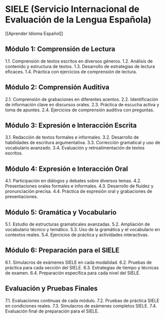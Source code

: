 # SIELE (Servicio Internacional de Evaluación de la Lengua Española)

[[Aprender Idioma Español]]

## Módulo 1: Comprensión de Lectura

1.1. Comprensión de textos escritos en diversos géneros.
1.2. Análisis de contenido y estructura de textos.
1.3. Desarrollo de estrategias de lectura eficaces.
1.4. Práctica con ejercicios de comprensión de lectura.

## Módulo 2: Comprensión Auditiva

2.1. Comprensión de grabaciones en diferentes acentos.
2.2. Identificación de información clave en discursos orales.
2.3. Práctica de escucha activa y toma de apuntes.
2.4. Ejercicios de comprensión auditiva con preguntas.

## Módulo 3: Expresión e Interacción Escrita

3.1. Redacción de textos formales e informales.
3.2. Desarrollo de habilidades de escritura argumentativa.
3.3. Corrección gramatical y uso de vocabulario avanzado.
3.4. Evaluación y retroalimentación de textos escritos.

## Módulo 4: Expresión e Interacción Oral

4.1. Participación en diálogos y debates sobre diversos temas.
4.2. Presentaciones orales formales e informales.
4.3. Desarrollo de fluidez y pronunciación precisa.
4.4. Práctica de expresión oral y grabaciones de presentaciones.

## Módulo 5: Gramática y Vocabulario

5.1. Estudio de estructuras gramaticales avanzadas.
5.2. Ampliación de vocabulario técnico y temático.
5.3. Uso de la gramática y el vocabulario en contextos reales.
5.4. Ejercicios de práctica y actividades interactivas.

## Módulo 6: Preparación para el SIELE

6.1. Simulacros de exámenes SIELE en cada modalidad.
6.2. Pruebas de práctica para cada sección del SIELE.
6.3. Estrategias de tiempo y técnicas de examen.
6.4. Preparación específica para cada nivel del SIELE.

## Evaluación y Pruebas Finales

7.1. Evaluaciones continuas de cada módulo.
7.2. Pruebas de práctica SIELE en condiciones reales.
7.3. Simulacros de exámenes completos SIELE.
7.4. Evaluación final de preparación para el SIELE.


